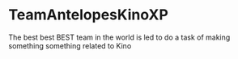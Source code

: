 # TeamAntelopesKinoXP
The best best BEST team in the world is led to do a task of making something something related to Kino
